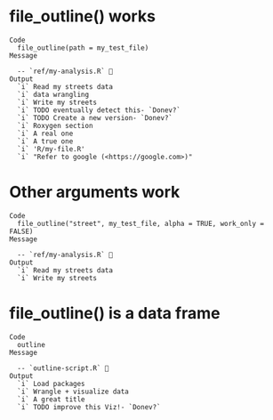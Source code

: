 # file_outline() works

    Code
      file_outline(path = my_test_file)
    Message
      
      -- `ref/my-analysis.R` 🦐 
    Output
      `i` Read my streets data
      `i` data wrangling
      `i` Write my streets
      `i` TODO eventually detect this- `Donev?`
      `i` TODO Create a new version- `Donev?`
      `i` Roxygen section
      `i` A real one
      `i` A true one
      `i` 'R/my-file.R'
      `i` "Refer to google (<https://google.com>)"

# Other arguments work

    Code
      file_outline("street", my_test_file, alpha = TRUE, work_only = FALSE)
    Message
      
      -- `ref/my-analysis.R` 🦐 
    Output
      `i` Read my streets data
      `i` Write my streets

# file_outline() is a data frame

    Code
      outline
    Message
      
      -- `outline-script.R` 🦐 
    Output
      `i` Load packages
      `i` Wrangle + visualize data
      `i` A great title
      `i` TODO improve this Viz!- `Donev?`

